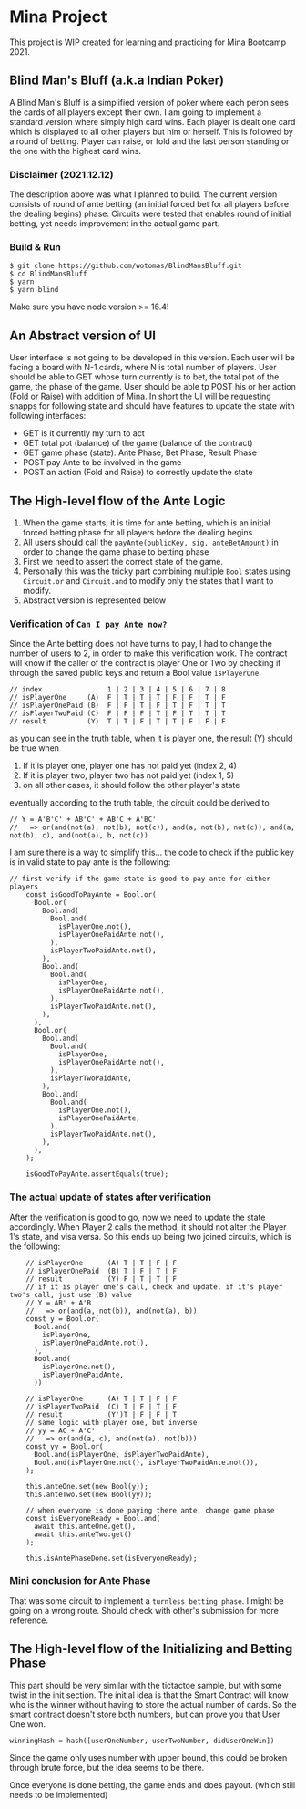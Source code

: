 # Mina Project

This project is WIP created for learning and practicing for Mina Bootcamp 2021.

## Blind Man's Bluff (a.k.a Indian Poker)

A Blind Man's Bluff is a simplified version of poker where each peron sees the cards of all players except their own. I
am going to implement a standard version where simply high card wins. Each player is dealt one card which is displayed
to all other players but him or herself. This is followed by a round of betting. Player can raise, or fold and the last
person standing or the one with the highest card wins.

### Disclaimer (2021.12.12)

The description above was what I planned to build. The current version consists of round of ante betting (an initial
forced bet for all players before the dealing begins) phase. Circuits were tested that enables round of initial betting,
yet needs improvement in the actual game part.

### Build & Run

```console
$ git clone https://github.com/wotomas/BlindMansBluff.git
$ cd BlindMansBluff
$ yarn
$ yarn blind
```

Make sure you have node version >= 16.4!

## An Abstract version of UI

User interface is not going to be developed in this version. Each user will be facing a board with N-1 cards, where N is
total number of players. User should be able to GET whose turn currently is to bet, the total pot of the game, the phase
of the game. User should be able tp POST his or her action (Fold or Raise) with addition of Mina. In short the UI will
be requesting snapps for following state and should have features to update the state with following interfaces:

- GET is it currently my turn to act
- GET total pot (balance) of the game (balance of the contract)
- GET game phase (state): Ante Phase, Bet Phase, Result Phase
- POST pay Ante to be involved in the game
- POST an action (Fold and Raise) to correctly update the state

## The High-level flow of the Ante Logic

1. When the game starts, it is time for ante betting, which is an initial forced betting phase for all players before
   the dealing begins.
2. All users should call the `payAnte(publicKey, sig, anteBetAmount)` in order to change the game phase to betting phase
3. First we need to assert the correct state of the game.
4. Personally this was the tricky part combining multiple `Bool` states using `Circuit.or` and `Circuit.and` to modify
   only the states that I want to modify.
5. Abstract version is represented below

### Verification of `Can I pay Ante now?`

Since the Ante betting does not have turns to pay, I had to change the number of users to 2, in order to make this
verification work. The contract will know if the caller of the contract is player One or Two by checking it through the
saved public keys and return a Bool value `isPlayerOne`.

```
// index                1 | 2 | 3 | 4 | 5 | 6 | 7 | 8
// isPlayerOne     (A)  F | T | T | T | F | F | T | F
// isPlayerOnePaid (B)  F | F | T | F | T | F | T | T
// isPlayerTwoPaid (C)  F | F | F | T | F | T | T | T
// result          (Y)  T | T | F | T | T | F | F | F
```

as you can see in the truth table, when it is player one, the result (Y) should be true when

1. If it is player one, player one has not paid yet (index 2, 4)
2. If it is player two, player two has not paid yet (index 1, 5)
3. on all other cases, it should follow the other player's state

eventually according to the truth table, the circuit could be derived to

```
// Y = A'B'C' + AB'C' + AB'C + A'BC'
//   => or(and(not(a), not(b), not(c)), and(a, not(b), not(c)), and(a, not(b), c), and(not(a), b, not(c))
```

I am sure there is a way to simplify this... the code to check if the public key is in valid state to pay ante is the
following:

```
// first verify if the game state is good to pay ante for either players
    const isGoodToPayAnte = Bool.or(
      Bool.or(
        Bool.and(
          Bool.and(
            isPlayerOne.not(),
            isPlayerOnePaidAnte.not(),
          ),
          isPlayerTwoPaidAnte.not(),
        ),
        Bool.and(
          Bool.and(
            isPlayerOne,
            isPlayerOnePaidAnte.not(),
          ),
          isPlayerTwoPaidAnte.not(),
        ),
      ),
      Bool.or(
        Bool.and(
          Bool.and(
            isPlayerOne,
            isPlayerOnePaidAnte.not(),
          ),
          isPlayerTwoPaidAnte,
        ),
        Bool.and(
          Bool.and(
            isPlayerOne.not(),
            isPlayerOnePaidAnte,
          ),
          isPlayerTwoPaidAnte.not(),
        ),
      ),
    );
    
    isGoodToPayAnte.assertEquals(true);
```

### The actual update of states after verification
After the verification is good to go, now we need to update the state accordingly. 
When Player 2 calls the method, it should not alter the Player 1's state, and visa versa.
So this ends up being two joined circuits, which is the following:
```
    // isPlayerOne      (A) T | T | F | F
    // isPlayerOnePaid  (B) T | F | T | F
    // result           (Y) F | T | T | F
    // if it is player one's call, check and update, if it's player two's call, just use (B) value
    // Y = AB' + A'B
    //   => or(and(a, not(b)), and(not(a), b))
    const y = Bool.or(
      Bool.and(
        isPlayerOne,
        isPlayerOnePaidAnte.not(),
      ),
      Bool.and(
        isPlayerOne.not(),
        isPlayerOnePaidAnte,
      ))
      
    // isPlayerOne      (A) T | T | F | F
    // isPlayerTwoPaid  (C) T | F | T | F
    // result           (Y')T | F | F | T
    // same logic with player one, but inverse
    // yy = AC + A'C'
    //   => or(and(a, c), and(not(a), not(b)))
    const yy = Bool.or(
      Bool.and(isPlayerOne, isPlayerTwoPaidAnte),
      Bool.and(isPlayerOne.not(), isPlayerTwoPaidAnte.not()),
    );
    
    this.anteOne.set(new Bool(y));
    this.anteTwo.set(new Bool(yy));
    
    // when everyone is done paying there ante, change game phase
    const isEveryoneReady = Bool.and(
      await this.anteOne.get(),
      await this.anteTwo.get()
    );

    this.isAntePhaseDone.set(isEveryoneReady);
```

### Mini conclusion for Ante Phase
That was some circuit to implement a `turnless betting phase`.
I might be going on a wrong route. Should check with other's submission for more reference.

## The High-level flow of the Initializing and Betting Phase
This part should be very similar with the tictactoe sample, but with some twist in the init section.
The initial idea is that the Smart Contract will know who is the winner without having to store the actual number of cards.
So the smart contract doesn't store both numbers, but can prove you that User One won. 
```
winningHash = hash([userOneNumber, userTwoNumber, didUserOneWin])
```
Since the game only uses number with upper bound, this could be broken through brute force, but the idea seems to be there.


Once everyone is done betting, the game ends and does payout. (which still needs to be implemented)

